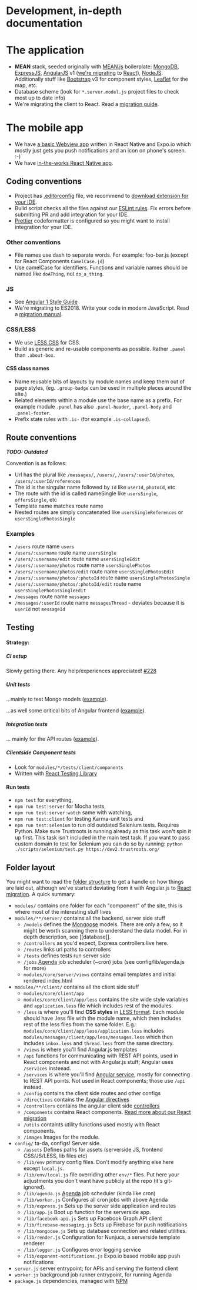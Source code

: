 # Development, in-depth documentation

# The application

- **MEAN** stack, seeded originally with [MEAN.js](http://meanjs.org/) boilerplate: [MongoDB](www.mongodb.org), [ExpressJS](http://expressjs.com/), [AngularJS](https://angularjs.org/) v1 ([we're migrating](./React.md) to [React](https://reactjs.org/)), [NodeJS](http://nodejs.org/). Additionally stuff like [Bootstrap](http://getbootstrap.com/) v3 for component styles, [Leaflet](http://leafletjs.com/) for the map, etc.
- Database scheme (look for `*.server.model.js` project files to check most up to date info)
- We're migrating the client to React. Read a [migration guide](React.md).

# The mobile app

- We have [a basic Webview app](https://github.com/Trustroots/trustroots-expo-mobile/) written in React Native and Expo.io which mostly just gets you push notifications and an icon on phone's screen. :-)
- We have [in-the-works React Native app](https://github.com/Trustroots/trustroots-mobile/).

## Coding conventions

- Project has [.editorconfig](https://github.com/Trustroots/trustroots/blob/master/.editorconfig) file, we recommend to [download extension for your IDE](http://editorconfig.org/#download).
- Build script checks all the files against our [ESLint rules](https://github.com/Trustroots/trustroots/blob/master/.eslintrc.js). Fix errors before submitting PR and add integration for your IDE.
- [Prettier](https://prettier.io/) codeformatter is configured so you might want to install integration for your IDE.

### Other conventions

- File names use dash to separate words. For example: foo-bar.js (except for React Components `CamelCase.jd`)
- Use camelCase for identifiers. Functions and variable names should be named like `doAThing`, not `do_a_thing`.

### JS

- See [Angular 1 Style Guide](https://github.com/johnpapa/angular-styleguide/blob/master/a1/README.md)
- We're migrating to ES2018. Write your code in modern JavaScript. Read a [migration manual](ES2018.md).

### CSS/LESS

- We use [LESS CSS](http://lesscss.org/) for CSS.
- Build as generic and re-usable components as possible. Rather `.panel` than `.about-box`.

#### CSS class names

- Name reusable bits of layouts by module names and keep them out of page styles, (eg. `.group-badge` can be used in multiple places around the site.)
- Related elements within a module use the base name as a prefix. For example module `.panel` has also `.panel-header`, `.panel-body` and `.panel-footer`.
- Prefix state rules with `.is-` (for example `.is-collapsed`).

## Route conventions

_**TODO: Outdated**_

Convention is as follows:

- Url has the plural like `/messages/`, `/users/`, `/users/:userId/photos`, `/users/:userId/references`
- The id is the singular name followed by `Id` like `userId`, `photoId`, etc
- The route with the id is called nameSingle like `usersSingle`, `offersSingle`, etc
- Template name matches route name
- Nested routes are simply concatenated like `usersSingleReferences` or `usersSinglePhotosSingle`

### Examples

- `/users` route name `users`
- `/users/:username` route name `usersSingle`
- `/users/:username/edit` route name `usersSingleEdit`
- `/users/:username/photos` route name `usersSinglePhotos`
- `/users/:username/photos/edit` route name `usersSinglePhotosEdit`
- `/users/:username/photos/:photoId` route name `usersSinglePhotosSingle`
- `/users/:username/photos/:photoId/edit` route name `usersSinglePhotosSingleEdit`
- `/messages` route name `messages`
- `/messages/:userId` route name `messagesThread` - deviates because it is `userId` not `messageId`

## Testing

#### Strategy:

##### CI setup

Slowly getting there. Any help/experiences appreciated! [#228](https://github.com/Trustroots/trustroots/issues/228)

##### Unit tests

...mainly to test Mongo models ([example](https://github.com/Trustroots/trustroots/blob/master/modules/users/tests/server/user.server.model.tests.js)).

...as well some critical bits of Angular frontend ([example](https://github.com/Trustroots/trustroots/blob/master/modules/users/tests/client/authentication.client.controller.tests.js)).

##### Integration tests

... mainly for the API routes ([example](https://github.com/Trustroots/trustroots/blob/master/modules/messages/tests/server/message.server.routes.tests.js)).

##### Clientside Component tests
- Look for `modules/*/tests/client/components`
- Written with [React Testing Library](https://www.npmjs.com/package/@testing-library/react)

#### Run tests

- `npm test` for everything,
- `npm run test:server` for Mocha tests,
- `npm run test:server:watch` same with watching,
- `npm run test:client` for testing Karma-unit tests and
- `npm run test:selenium` to run old outdated Selenium tests. Requires Python. Make sure Trustroots is running already as this task won't spin it up first. This task isn't included in the main test task. If you want to pass custom domain to test for Selenium you can do so by running: `python ./scripts/selenium/test.py https://dev2.trustroots.org/`

## Folder layout

You might want to read the [folder structure](http://meanjs.org/docs.html#folder-structure) to get a handle on how things are laid out, although we've started deviating from it with Angular.js to [React migration](./React.md). A quick summary:

- `modules/` contains one folder for each "component" of the site, this is where most of the interesting stuff lives
- `modules/**/server/` contains all the backend, server side stuff
  - `/models` defines the [Mongoose](https://mongoosejs.com/) models. There are only a few, so it might be worth scanning them to understand the data model. For in depth description, see [[database]].
  - `/controllers` as you'd expect, Express controllers live here.
  - `/routes` links url paths to controllers
  - `/tests` defines tests run server side
  - `/jobs` [Agenda](https://www.npmjs.com/package/agenda) job scheduler (~cron) jobs (see config/lib/agenda.js for more)
  - `modules/core/server/views` contains email templates and initial rendered index.html
- `modules/**/client/` contains all the client side stuff
  - `modules/core/client/app`
  - `modules/core/client/app/less` contains the site wide style variables and `application.less` file which includes rest of the modules.
  - `/less` is where you'll find **CSS styles** in [LESS format](http://lesscss.org/). Each module should have .less file with the module name, which then includes rest of the less files from the same folder. E.g.: `modules/core/client/app/less/application.less` includes `modules/messages/client/app/less/messages.less` which then includes `inbox.less` and `thread.less` from the same directory.
  - `/views` is where you'll find Angular.js templates
  - `/api` functions for communicating with REST API points, used in React components and not with Angular.js stuff; Angular uses `/services` insteead.
  - `/services` is where you'll find [Angular service](https://docs.angularjs.org/guide/services), mostly for connecting to REST API points. Not used in React components; those use `/api` instead.
  - `/config` contains the client side routes and other configs
  - `/directives` contains the [Angular directives](https://docs.angularjs.org/guide/directive)
  - `/controllers` contains the angular client side [controllers](https://docs.angularjs.org/guide/controller)
  - `/components` contains React components. [Read more about our React migration](./React.md)
  - `/utils` containts utility functions used mostly with React components. 
  - `/images` Images for the module.
- `config/` ta-da, configs! Server side.
  - `/assets` Defines paths for assets (serverside JS, frontend CSS/JS/LESS, lib files etc)
  - `/lib/env` primary config files. Don't modify anything else here except `local.js`.
  - `/lib/env/local.js` file overriding other `env/*` files. Put here your adjustments you don't want have publicly at the repo (it's git-ignored).
  - `/lib/agenda.js` [Agenda](https://www.npmjs.com/package/agenda) job scheduler (kinda like cron)
  - `/lib/worker.js` Configures all cron jobs with above Agenda
  - `/lib/express.js` Sets up the server side application and routes
  - `/lib/app.js` Boot up function for the serverside app.
  - `/lib/facebook-api.js` Sets up Facebook Graph API client
  - `/lib/firebase-messaging.js` Sets up Firebase for push notifications
  - `/lib/mongoose.js` Sets up database connection and related utilities.
  - `/lib/render.js` Configuration for Nunjucs, a serverside template renderer
  - `/lib/logger.js` Configures error logging service 
  - `/lib/exponent-notifications.js` Expo.io based mobile app push notifications 
- `server.js` server entrypoint; for APIs and serving the fontend client 
- `worker.js` background job runner entrypoint, for running Agenda
- `package.js` dependencies, managed with [NPM](https://www.npmjs.com/)
